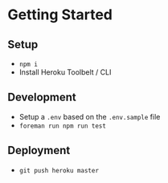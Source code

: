 # Getting Started

## Setup

- `npm i`
- Install Heroku Toolbelt / CLI

## Development

- Setup a `.env` based on the `.env.sample` file
- `foreman run npm run test`

## Deployment

- `git push heroku master`
